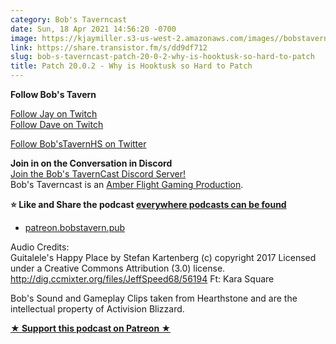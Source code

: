 ```yaml
---
category: Bob's Taverncast
date: Sun, 18 Apr 2021 14:56:20 -0700
image: https://kjaymiller.s3-us-west-2.amazonaws.com/images//bobstavern_256.jpg
link: https://share.transistor.fm/s/dd9df712
slug: bob-s-taverncast-patch-20-0-2-why-is-hooktusk-so-hard-to-patch
title: Patch 20.0.2 - Why is Hooktusk so Hard to Patch
---
```


<p><strong>Follow Bob's Tavern</strong></p><p><a href="https://twitch.tv/kjaymiller">Follow Jay on Twitch</a><br /><a href="https://twitch.tv/doctorfeesh">Follow Dave on Twitch</a></p><p><a href="https://twitter.com/bobstavernhs">Follow Bob'sTavernHS on Twitter</a></p><p><strong>Join in on the Conversation in Discord</strong><br /><a href="https://discord.gg/c2rFknG">Join the Bob's TavernCast Discord Server!</a><br />Bob's Taverncast is an <a href="https://amberflightgaming.wixsite.com/afgaming">Amber Flight Gaming Production</a>. </p><p><strong>⭐ Like and Share the podcast </strong><a href="http://bobstavern.pub/subscribe"><strong>everywhere podcasts can be found</strong></a></p><ul><li><a href="http://patreon.bobstavern.pub/">patreon.bobstavern.pub</a></li></ul><p>Audio Credits:<br />Guitalele's Happy Place by Stefan Kartenberg (c) copyright 2017 Licensed under a Creative Commons Attribution (3.0) license. <a href="http://dig.ccmixter.org/files/JeffSpeed68/56194">http://dig.ccmixter.org/files/JeffSpeed68/56194</a> Ft: Kara Square</p><p>Bob's Sound and Gameplay Clips taken from Hearthstone and are the intellectual property of Activision Blizzard.</p><p><strong><a href="http://patreon.bobstavern.pub" rel="payment" title="★ Support this podcast on Patreon ★">★ Support this podcast on Patreon ★</a></strong></p>